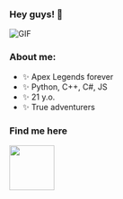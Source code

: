 ### Hey guys! 👋

<img alt="GIF" src="https://media1.giphy.com/media/tXjF40VAtnILzXO1bK/giphy.gif?cid=ecf05e47o99v6o6t7duvgekgfrnvbv6jsequay2tvu2q3wc9&ep=v1_gifs_search&rid=giphy.gif&ct=g">


### About me:
- ✨ Apex Legends forever
- ✨ Python, C++, C#, JS
- ✨ 21 y.o.
- ✨ True adventurers


### Find me here
<a href="https://steamcommunity.com/id/akumuuu/"> <img height=80px src="https://www.svgrepo.com/show/473800/steam.svg">
